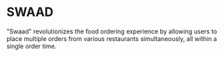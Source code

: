 # SWAAD
"Swaad" revolutionizes the food ordering experience by allowing users to place multiple orders from various restaurants simultaneously, all within a single order time.
